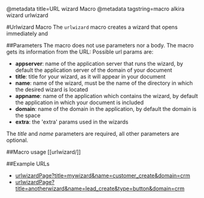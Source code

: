 @metadata title=URL wizard Macro
@metadata tagstring=macro alkira wizard urlwizard

[wizardpage1]: urlwizardPage?title=mywizard&name=customer_create&domain=crm
[wizardpage2]: urlwizardPage?title=anotherwizard&name=lead_create&type=button&domain=crm

#Urlwizard Macro
The `urlwizard` macro creates a wizard that opens immediately and


##Parameters
The macro does not use parameters nor a body.
The macro gets its information from the URL: Possible url params are:

* __appserver__: name of the application server that runs the wizard, by default the application server of the domain of your document
* __title__: title for your wizard, as it will appear in your document
* __name__: name of the wizard, must be the name of the directory in which the desired wizard is located
* __appname__: name of the application which contains the wizard, by default the application in which your document is included
* __domain__: name of the domain in the application, by default the domain is the space
* __extra__: the 'extra' params used in the wizards

The _title_ and _name_ parameters are required, all other parameters are optional.


##Macro usage
    [[urlwizard/]]

##Example URLs
* [urlwizardPage?title=mywizard&name=customer_create&domain=crm][wizardpage1]
* [urlwizardPage?title=anotherwizard&name=lead_create&type=button&domain=crm][wizardpage2]
